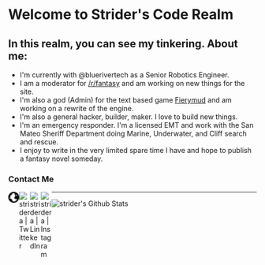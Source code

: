 # Welcome to Strider's Code Realm

## In this realm, you can see my tinkering. About me:

- I'm currently with @bluerivertech as a Senior Robotics Engineer.
- I am a moderator for [/r/fantasy](https://www.reddit.com/r/fantasy/) and am working on new things for the site.
- I'm also a god (Admin) for the text based game [Fierymud](https://www.fierymud.org) and am working on a rewrite of the engine.
- I'm also a general hacker, builder, maker. I love to build new things.
- I'm an emergency responder. I'm a licensed EMT and work with the San Mateo Sheriff Department doing Marine, Underwater, and Cliff search and rescue.
- I enjoy to write in the very limited spare time I have and hope to publish a fantasy novel someday.

### Contact Me

[<img align="left" alt="stridera.com" width="22px" src="https://raw.githubusercontent.com/iconic/open-iconic/master/svg/globe.svg" />][website]
[<img align="left" alt="stridera | Twitter" width="22px" src="https://cdn.jsdelivr.net/npm/simple-icons@v3/icons/twitter.svg" />][twitter]
[<img align="left" alt="stridera | LinkedIn" width="22px" src="https://cdn.jsdelivr.net/npm/simple-icons@v3/icons/linkedin.svg" />][linkedin]
[<img align="left" alt="stridera | Instagram" width="22px" src="https://cdn.jsdelivr.net/npm/simple-icons@v3/icons/instagram.svg" />][instagram]

---

<img align="left" alt="strider's Github Stats" src="https://github-readme-stats.vercel.app/api?username=stridera&show_icons=true&hide_border=true" />

[website]: https://stridera.com
[twitter]: https://twitter.com/stridera
[linkedin]: https://linkedin.com/in/stridera
[instagram]: https://instagram.com/stridera
